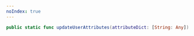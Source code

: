 ```yaml
---
noIndex: true
---
```


```swift
public static func updateUserAttributes(attributeDict: [String: Any])
```
